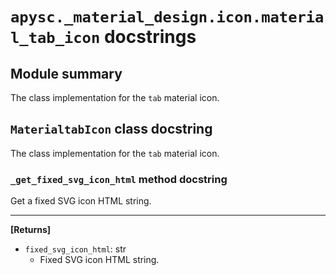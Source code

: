 # `apysc._material_design.icon.material_tab_icon` docstrings

## Module summary

The class implementation for the `tab` material icon.

## `MaterialtabIcon` class docstring

The class implementation for the `tab` material icon.

### `_get_fixed_svg_icon_html` method docstring

Get a fixed SVG icon HTML string.<hr>

**[Returns]**

- `fixed_svg_icon_html`: str
  - Fixed SVG icon HTML string.